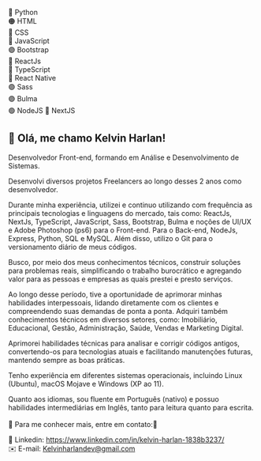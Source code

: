<!--- 👋 Hi, I’m @KelvinHarlan
- 👀 I’m interested in ...
- 🌱 I’m currently learning ...
- 💞️ I’m looking to collaborate on ...
- 📫 How to reach me ...
--->
🐍 Python <br>
🟠 HTML <br>
🔵 CSS <br>
📒 JavaScript <br>
🟣 Bootstrap<br>
🔵 ReactJs<br>
🔵 TypeScript<br>
🔵 React Native<br>
🟣 Sass<br>
🟣 Bulma<br>
🟢 NodeJS
🔵 NextJS<br>

<!---
KelvinHarlan/KelvinHarlan is a ✨ special ✨ repository because its `README.md` (this file) appears on your GitHub profile.
You can click the Preview link to take a look at your changes.
--->
<h2>👋 Olá, me chamo Kelvin Harlan!</h2>

<p>Desenvolvedor Front-end, formando em Análise e Desenvolvimento de Sistemas.

Desenvolvi diversos projetos Freelancers ao longo desses 2 anos como desenvolvedor.

Durante minha experiência, utilizei e continuo utilizando com frequência as principais tecnologias e linguagens do mercado, tais como: ReactJs, NextJs, TypeScript, JavaScript, Sass, Bootstrap, Bulma e noções de UI/UX e Adobe Photoshop (ps6) para o Front-end. Para o Back-end, NodeJs, Express, Python, SQL e MySQL. Além disso, utilizo o Git para o versionamento diário de meus códigos.

Busco, por meio dos meus conhecimentos técnicos, construir soluções para problemas reais, simplificando o trabalho burocrático e agregando valor para as pessoas e empresas as quais prestei e presto serviços.

Ao longo desse período, tive a oportunidade de aprimorar minhas habilidades interpessoais, lidando diretamente com os clientes e compreendendo suas demandas de ponta a ponta. Adquiri também conhecimentos técnicos em diversos setores, como: Imobiliário, Educacional, Gestão, Administração, Saúde, Vendas e Marketing Digital.

Aprimorei habilidades técnicas para analisar e corrigir códigos antigos, convertendo-os para tecnologias atuais e facilitando manutenções futuras, mantendo sempre as boas práticas.

Tenho experiência em diferentes sistemas operacionais, incluindo Linux (Ubuntu), macOS Mojave e Windows (XP ao 11).

Quanto aos idiomas, sou fluente em Português (nativo) e possuo habilidades intermediárias em Inglês, tanto para leitura quanto para escrita.<br>
<br>
📌 Para me conhecer mais, entre em contato:📌 </p>

🔵 Linkedin: https://www.linkedin.com/in/kelvin-harlan-1838b3237/ <br>
✉️ E-mail: Kelvinharlandev@gmail.com




